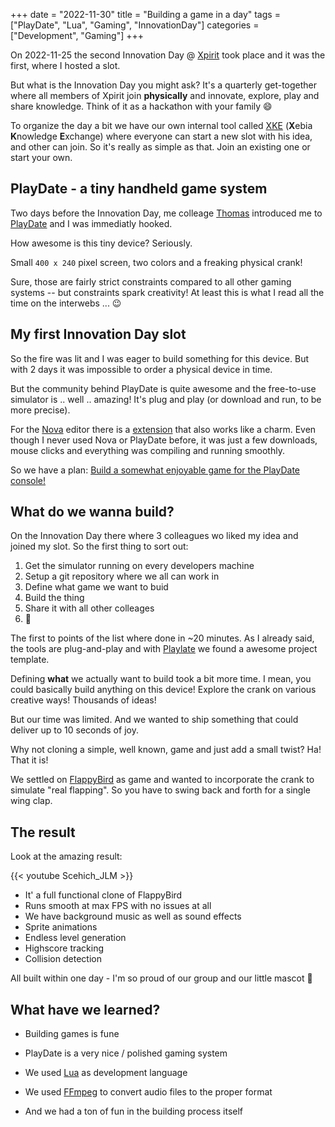 +++
date = "2022-11-30"
title = "Building a game in a day"
tags = ["PlayDate", "Lua", "Gaming", "InnovationDay"]
categories = ["Development", "Gaming"]
+++

On 2022-11-25 the second Innovation Day @ [Xpirit] took place and it was the first, where I hosted a slot.

But what is the Innovation Day you might ask? <!--more--> It's a quarterly get-together where all members of Xpirit join **physically** and innovate, explore, play and share knowledge. Think of it as a hackathon with your family 😄

To organize the day a bit we have our own internal tool called [XKE] (**X**ebia **K**nowledge **E**xchange) where everyone can start a new slot with his idea, and other can join. So it's really as simple as that. Join an existing one or start your own.

## PlayDate - a tiny handheld game system

Two days before the Innovation Day, me colleage [Thomas] introduced me to [PlayDate] and I was immediatly hooked.

How awesome is this tiny device? Seriously.

Small `400 x 240` pixel screen, two colors and a freaking physical crank!

Sure, those are fairly strict constraints compared to all other gaming systems -- but constraints spark creativity! At least this is what I read all the time on the interwebs ... 😉

## My first Innovation Day slot

So the fire was lit and I was eager to build something for this device. But with 2 days it was impossible to order a physical device in time.

But the community behind PlayDate is quite awesome and the free-to-use simulator is .. well .. amazing! It's plug and play (or download and run, to be more precise).

For the [Nova] editor there is a [extension][1] that also works like a charm. Even though I never used Nova or PlayDate before, it was just a few downloads, mouse clicks and everything was compiling and running smoothly.

So we have a plan: [Build a somewhat enjoyable game for the PlayDate console!][2]

## What do we wanna build?

On the Innovation Day there where 3 colleagues wo liked my idea and joined my slot. So the first thing to sort out:

1) Get the simulator running on every developers machine
2) Setup a git repository where we all can work in
3) Define what game we want to buid
4) Build the thing
5) Share it with all other colleages
6) 🍻

The first to points of the list where done in ~20 minutes. As I already said, the tools are plug-and-play and with [Playlate] we found a awesome project template.

Defining **what** we actually want to build took a bit more time. I mean, you could basically build anything on this device! Explore the crank on various creative ways! Thousands of ideas!

But our time was limited. And we wanted to ship something that could deliver up to 10 seconds of joy.

Why not cloning a simple, well known, game and just add a small twist? Ha! That it is!

We settled on [FlappyBird] as game and wanted to incorporate the crank to simulate "real flapping". So you have to swing back and forth for a single wing clap.

## The result

Look at the amazing result:

{{< youtube Scehich_JLM >}}

- It' a full functional clone of FlappyBird
- Runs smooth at max FPS with no issues at all
- We have background music as well as sound effects
- Sprite animations
- Endless level generation
- Highscore tracking
- Collision detection

All built within one day - I'm so proud of our group and our little mascot 🧡

## What have we learned?

- Building games is fune
- PlayDate is a very nice / polished gaming system
- We used [Lua] as development language
- We used [FFmpeg] to convert audio files to the proper format
- And we had a ton of fun in the building process itself


  [Lua]: https://www.lua.org/
  [FFmpeg]: https://ffmpeg.org/
  [FlappyBird]: https://flappybird.io/
  [Playlate]: https://github.com/downie/playlate
  [Nova]: https://nova.app
  [1]: https://extensions.panic.com/extensions/com.panic/com.panic.Playdate/
  [2]: https://xke.xebia.com/event/UiHeo6yw3MS6LsnUAEj1/Bd81zbPqzHnTwiP5hFrk/xpirit-game-on-playdate
  [Thomas]: https://tomow.de/
  [PlayDate]: https://play.date/
  [Xpirit]: https://xpirit.com
  [XKE]: https://xke.xebia.com/event/UiHeo6yw3MS6LsnUAEj1


